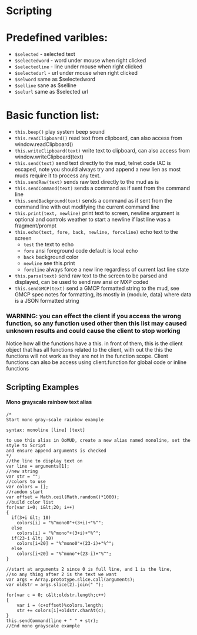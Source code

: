 # Scripting

# Predefined varibles:
- `$selected` - selected text
- `$selectedword` - word under mouse when right clicked
- `$selectedline` - line under mouse when right clicked
- `$selectedurl` - url under mouse when right clicked
- `$selword` same as $selectedword
- `$selline` sane as $selline
- `$selurl` same as $selected url

# Basic function list:
- `this.beep()` play system beep sound
- `this.readClipboard()` read text from clipboard, can also access from window.readClipboard()
- `this.writeClipboard(text)` write text to clipboard, can also access from window.writeClipboard(text)
- `this.send(text)` send text directly to the mud, telnet code IAC is escaped, note you should always try and append a new lien as most muds require it to process any text.
- `this.sendRaw(text)` sends raw text directly to the mud as is
- `this.sendCommand(text)` sends a command as if sent from the command line
- `this.sendBackground(text)` sends a command as if sent from the command line with out modifying the current command line
- `this.print(text, newline)` print text to screen, newline argument is optional and controls weather to start a newline if last line was a fragment/prompt
- `this.echo(text, fore, back, newline, forceline)` echo text to the screen
  - `test` the text to echo
  - `fore` ansi foreground code default is local echo
  - `back` background color
  - `newline` see this.print
  - `foreline` always force a new line regardless of current last line state
- `this.parse(text)` send raw text to the screen to be parsed and displayed, can be used to send raw ansi or MXP coded
- `this.sendGMCP(text)` send a GMCP formatted string to the mud, see GMCP spec notes for formatting, its mostly in {module, data} where data is a JSON formatted string
### **WARNING**: you can effect the client if you access the wrong function, so any function used other then this list may caused unknown results and could cause the client to stop working

Notice how all the functions have a this. in front of them, this is the client object that has all functions related to the client, with out the this the functions will not work as they are not in the function scope. Client functions can also be access using client.function for global code or inline functions
## Scripting Examples
#### Mono grayscale rainbow text alias
```
/*
Start mono gray-scale rainbow example

syntax: monoline [line] [text]

to use this alias in OoMUD, create a new alias named monoline, set the style to Script
and ensure append arguments is checked
*/
//the line to display text on
var line = arguments[1];
//new string
var str = "";
//colors to use
var colors = [];
//random start
var offset = Math.ceil(Math.random()*1000);
//build color list
for(var i=0; i&lt;20; i++)
{
  if(3+i &lt; 10)
    colors[i] = "%^mono0"+(3+i)+"%^";
  else
  	colors[i] = "%^mono"+(3+i)+"%^";
  if(23-i &lt; 10)
  	colors[i+20] = "%^mono0"+(23-i)+"%^";
  else
  	colors[i+20] = "%^mono"+(23-i)+"%^";
}

//start at arguments 2 since 0 is full line, and 1 is the line, 
//so any thing after 2 is the text we want
var args = Array.prototype.slice.call(arguments);
var oldstr = args.slice(2).join(" ");

for(var c = 0; c&lt;oldstr.length;c++) 
{
	var i = (c+offset)%colors.length;
	str += colors[i]+oldstr.charAt(c); 
}
this.sendCommand(line + " " + str);
//End mono grayscale example
```